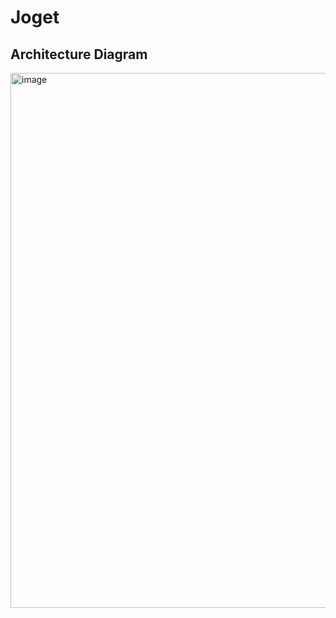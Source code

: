 # Joget

## Architecture Diagram
<img width="856" alt="image" src="https://github.com/T2Wil/joget/assets/30593186/79586ffe-ca02-43dd-b33f-5365c8c90caa">
